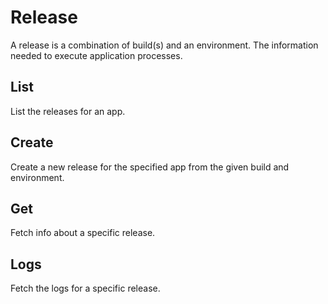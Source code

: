 # Release

A release is a combination of build(s) and an environment. The information needed to execute application processes.

## List

List the releases for an app.

## Create

Create a new release for the specified app from the given build and environment.

## Get

Fetch info about a specific release.

## Logs

Fetch the logs for a specific release.
